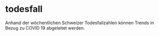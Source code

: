 # todesfall
Anhand der wöchentlichen Schweizer Todesfallzahlen können Trends in Bezug zu COVID 19 abgeleitet werden.
